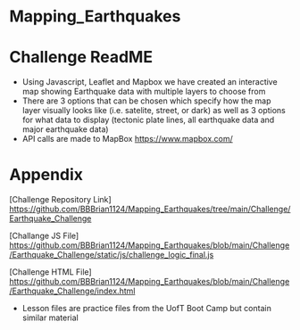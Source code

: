 # Mapping_Earthquakes

# Challenge ReadME
* Using Javascript, Leaflet and Mapbox we have created an interactive map showing Earthquake data with multiple layers to choose from 
* There are 3 options that can be chosen which specify how the map layer visually looks like (i.e. satelite, street, or dark) as well as 3 options for what data to display (tectonic plate lines, all earthquake data and major earthquake data)
* API calls are made to MapBox https://www.mapbox.com/ 

# Appendix 
[Challenge Repository Link] https://github.com/BBBrian1124/Mapping_Earthquakes/tree/main/Challenge/Earthquake_Challenge

[Challange JS File] https://github.com/BBBrian1124/Mapping_Earthquakes/blob/main/Challenge/Earthquake_Challenge/static/js/challenge_logic_final.js

[Challenge HTML File] https://github.com/BBBrian1124/Mapping_Earthquakes/blob/main/Challenge/Earthquake_Challenge/index.html
* Lesson files are practice files from the UofT Boot Camp but contain similar material 
